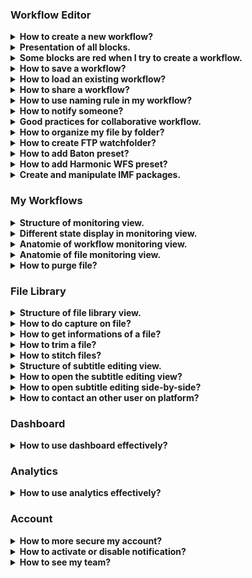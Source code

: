 ### Workflow Editor

<details>
  <summary><b>How to create a new workflow?</b></summary>
  

  Click on `Workflow Editor` view.
  
 ![Workflow editor](images/workflow-editor-header.png)

Click on `+` button.

  ![Plus button](images/workflow-editor-plus.png)

  Add some blocks and end your workflow with a `Delivery` block.

Select the tool to use for each block (including ingest).

  ![Select tool](images/workflow-select-tool.png)

Fill all red fields in each block.

  ![Fill block](images/workflow-fill-block.png)

Select some files to send on `Ingest block`.

  ![Ingest](images/workflow-ingest-files.png)

Click on `Execute workflow`.

  ![Execute](images/workflow-execute.png)
  

</details>

<details>
  <summary><b>Presentation of all blocks.</b></summary>

**Ingest :** Allows to upload files to Eolementhe.

- ***Standard :***  upload file with HTTPS protocol.
- ***Standard Object Storage :*** upload file from OVH, AZURE or AMAZON. 
- ***Server File :*** use file already present on the platform.
- ***Premium :*** upload file with Signiant App.
- ***Premium Object Storage :*** upload file with Signiant App from OVH, AZURE or AMAZON.
- ***Internet :*** upload file by URL internet video.
- ***FTP :*** upload file with FTP protocol.
- ***Aspera :*** upload file with Aspera specific protocol.
- ***Live stream :*** upload file from live stream.
- ***Twitter :*** upload file from twitter publication.
- ***Dropbox :*** upload file from Dropbox account.

**Delivery :** Deliver the generated files (and sources if option added) of the workflow. 

- ***Manual :*** deliver file on Eolementhe platform.
- ***Object Storage :*** deliver file on OVH, AZURE or AMAZON.
- ***Mediashuttle :*** deliver file on mediashuttle portal.
- ***FTP export :*** deliver file on FTP instance.
- ***Youtube :*** deliver file on youtube account.
- ***Aspera connect :*** deliver file with Aspera protocol.
- ***Twitter :***  deliver file on twitter account.
- ***Dropbox :***  deliver file on dropbox account.


**Quality control :** Generates a quality control report in accordance to the preset entered. 

- ***Baton :*** Generate a quality control report with Baton.
- ***Photon :*** Generate a quality control report for  IMF package.
- ***Mediainfo :*** Generate report of technical metadata of the media file.


**Transcoding :** Generate a new media file in accordance to the preset entered.

- ***Harmonic WFS :*** Transcode file according to your Harmonic WFS workflows/presets.
- ***File360 :*** Transcode file on File360 service.
- ***RewrappAS10 :*** Rewrapp .mxf file with AS10 compliant metadata.
- ***ffmpeg :*** Transcode file with ffmpeg.
- ***Titan File :*** Transcode file with Titan File transcoder.
- ***Cambria :*** Transcode file with Cambria FTC transcoder.


**Loudness :** Generate or/and correct errors on audio tracks of the media file.

- ***Minnetonka ATS :***  Check and fix loudness with Minnetonka Audio Tools Server.
- ***ffmpeg :*** Check and fix loudness with ffmpeg.


**Metadata :** Create or read metadata to a media in accordance to your template.

- ***Metadata :*** Add metadatas according to your preset.
- ***Auto retrieve :*** Retrieves metadatas from media files and generate file with metadatas.


**Pause :** Create a pause in the execution of tasks in the workflow.

**IMF :** Generate an IMF package with `.mxf` file.

**Subtitle :** Generate, convert or burn subtitles on a media file.

- ***Convert :*** Convert subtitle files to another subtitle file format.
- ***Burn :*** Burn the subtitle file into a media file. 
- ***Translation Google :*** Generate subtitles with Google translation. 
- ***Translation Microsoft :*** Generate subtitles with Microsoft translation. 
- ***Translation Deepl :***  Generate subtitles with Deepl translation. 
- ***Speech to text :*** Generate subtitles from the audio tracks of a media file with Autosub.
- ***Speechmatics :*** Generate subtitles from the audio tracks of a media file with Speechmatics.
- ***Video Indexer :*** Generate subtitles from the audio tracks of a media file with Video Indexer.

**Antivirus :** Detect the presence of viruses in media files. 

- ***Clamav :*** Generate report with Clamav.


**Trim :** Cut a media to the time codes specified. 

**Expand :** Modify the workflow with parallel or conditional actions.

- ***Parallel :*** Create parallel branches to perform tasks simultaneously. 
- ***Conditional :*** Create conditional rules (if...then) on workflow . 


**AI :** Use of artificial intelligence to detect faces, tags etc ...

- ***Videobox :*** Detects faces, nudity images and tags with Videobox.
- ***Video Indexer :***  Detects faces with Video Indexer.

</details>



<details>
  <summary><b>Some blocks are red when I try to create a workflow.</b></summary>
  

  If you see red blocks like the following screenshot, this means that you don't have right to use these blocks.

  Check your contract to see if the dates and tools should be available.

  Contact an administrator at `support@videomenthe.fr` if the blocks should be available.
  
If the blocks are not available but you want the new functionalities please contact the sales team at `contact@videomenthe.fr`.

  ![Workflow red blocks](images/workflow-red-blocks.png)

</details>

<details>
  <summary><b>How to save a workflow?</b></summary>
  

  Build or load a workflow.

  Click on `save` to save modifications on an existing workflow

  ![Save](images/workflow-save.png)

  Click on `save as` to save as a new workflow. You will be asked to enter a name for this workflow.

  ![Save as](images/workflow-save-as.png)
</details>

<details>
  <summary><b>How to load an existing workflow?</b></summary>
  

  Click on `Select a workflow`.

  ![Select a workflow](images/workflow-select.png)

  Select the workflow you want to load.
</details>

<details>
  <summary><b>How to share a workflow?</b></summary>
  

Sharing a workflow means that the users with whom you have shared your workflow will be able to load and use your workflow, but will not be able to modify it.

Load an existing workflow and click on `Share`.

![workflow-share](images/workflow-share.png)

In the pop-up you can add and choose the email of the user you want to share the workflow with.

![workflow-share-modal](images/workflow-share-modal.png)

View when you share your workflow. 

![workflow-share-with-other](images/workflow-share-with-other.png)

View when a workflow is shared with you. 

![workflows-share-with-me](images/workflows-share-with-me.png)

</details>


<details>
  <summary><b>How to use naming rule in my workflow?</b></summary>
  

Click on  `Naming rule`.

![dropdown-manage-naming-rule](images/dropdown-manage-naming-rule.png)


Here you can add naming rules with your custom format. Enter the name of your rule and then you can write the template of naming you want for your files.

Here example of naming rule :

![workflow-namingrule](images/workflow-namingrule.png)

For adding variable in your name like `Days`, `Months`, `File Name` you just have to click on it.

After adding  naming rule, on each block appear this : 

![workflow-naming-rule](images/workflow-naming-rule.png)

So select your naming rule and this will be applied to all output files of the block. 


</details>

<details>
  <summary><b>How to notify someone?</b></summary>
  

You can notify the status of your workflow to other users with the recipient email feature. 

Recipient email appears in Pause and Delivery block. 

![workflow-recipient-email](images/workflow-recipient-email.png)

The  recipient email allows users added to have the same follow-up as the owner of the workflows (monitoring, notifications, email ...). 

Your own email address is automatically added in the recipient email list.

 You can search all users on the platform and if the user doesn't exist you can add him by writing his email address in the search bar and pressing `Enter`. You can suppress an existing email from list by clicking in the red trash button.


</details>

<details>
  <summary><b>Good practices for collaborative workflow.</b></summary>

If you want to create collaborative workflows, some good practices must be respected.

The easiest way is to use the pause block. At each pause all users in the email recipient list will have access to the file generated from the previous block. 

Thus all users in recipient list will receive an email giving them access to the file generated from the previous block. In addition, they will see the workflow in the monitoring view and  will be allow to edit the file library . They will also be able to continue or stop the workflow in the monitoring view. 

Let's take a simple example: 

A user starts a translation workflow. However, several translators must access to the file in order to be able to modify it. We create the following workflow: 

![workflow-collaborative-subtitle](images/workflow-collaborative-subtitle.png)

Once the workflow is paused, users in the recipient email list will be notified by email. They will receive the link to connect to the file library and to check the result of the previous block (here a Speech to text block). In this example they will just have to correct the subtitles file `.srt`. Once the corrections have been made, one of the users can simply  click on `Validate file and continue workflow`to make the workflow continue or click on `Stop workflow for this file` to abort the execution of the workflow (in `File library`on the file paused). 

</details>

<details>
  <summary><b>How to organize my file by folder?</b></summary>

In the `ingest` and `delivery` block you can see a `Destination folder` field that allows you to organize these files with folders.

The `Destination folder` field of the Ingest block allows you to redirect all source files to the folder/subfolder you specify. 

The `Destination folder` field of the Delivery block allows you to redirect all generated files to the folder/subfolder you specify. 

If you leave the fields empty as below: 

![workflow-editor-ingest-delivery-destination-empty](images/workflow-editor-ingest-delivery-destination-empty.png)

All your sources and generated files will be sent to the root of your Eolementhe file server.

![workflow-editor-ingest-delivery-destination-empty-result](images/workflow-editor-ingest-delivery-destination-empty-result.png)

If you specify the field `Destination folder` you will be able to classify your files simply. 

Example : 

![workflow-editor-ingest-destination-complete](images/workflow-editor-ingest-destination-complete.png)

Here we redirect all the source files to the `origin` folder, which is in the `test` folder. And we redirect all the generated files to the `loudness` folder which is in the `test` folder.

Result in the `File Library`: 

![workflow-editor-ingest-delivery-destination-complete-result](images/workflow-editor-ingest-delivery-destination-complete-result.png)

</details>

<details>
  <summary><b>How to create FTP watchfolder?</b></summary>

An FTP WatchFolder allows you to specify a folder on an external FTP server. When adding files to this folder all the files added will be taken as source files and launched by Eolementhe in a workflow of your choice. 

At first you will need to add your FTP server. For that nothing simplier select the `FTP`or `FTP export` option in the ingest or delivery of your workflow.  

Click on `Add Server`

![workflow-ftp-watch-folder-2](images/workflow-ftp-watch-folder-2.png)

Fill in the data relating to your FTP server and click on `Submit`.

![workflow-ftp-watch-folder-3](images/workflow-ftp-watch-folder-3.png)

Now click on your login at the top right of Eolementhe and click on `FTP Watch Folder`.

![workflow-ftp-watch-folder-1](images/workflow-ftp-watch-folder-1.png)

Select the FTP container you just entered before. Select the folder that will be watched. And click on `Submit`.

![workflow-ftp-watch-folder-5](images/workflow-ftp-watch-folder-5.png)

You should arrive on this page which lists all your Watchfolder folders that you have entered. This is also where you can delete FTP watchfolder by clicking on the red icon.

![workflow-ftp-watch-folder-6](images/workflow-ftp-watch-folder-6.png)

</details>

<details>
  <summary><b>How to add Baton preset?</b></summary>

First add a `Quality Control` block to your workflow and choose `Baton`. 

If your preset list is empty, add a test plan by clicking on  `Add a test plan`.

![workflow-baton-add-preset-1](images/workflow-baton-add-preset-1.png)

Clicking again on `Add a test plan` and load your test plan. 

![workflow-baton-add-preset-2](images/workflow-baton-add-preset-2.png)

When your test plan is added click on `upload` to load your test plan on your profile. 


![workflow-baton-add-preset-3](images/workflow-baton-add-preset-3.png)

Once uploaded your test plan will be displayed in the list like this (here we add test plan named `aaaaaa`). You can delete or download your test plan from here.

![workflow-baton-add-preset-4](images/workflow-baton-add-preset-4.png)

Return to your workflow and select the added test plan. 

![workflow-baton-add-preset-5](images/workflow-baton-add-preset-5.png)

</details>

<details>
  <summary><b>How to add Harmonic WFS preset?</b></summary>

First add a `Transcoding`  block to your workflow and choose Harmonic WFS. 

If your preset list is empty, add a preset by clicking on  `Add Presets`.

![workflow-harmonic-add-preset-1](images/workflow-harmonic-add-preset-1.png)

Clicking on `Add Workflow` for add your workflow preset. 
![workflow-harmonic-add-preset-2](images/workflow-harmonic-add-preset-2.png)

When your workflow preset is added click  on `upload` to load.

![workflow-harmonic-add-preset-3](images/workflow-harmonic-add-preset-3.png)

Now add all presets used by your preset workflow and click `upload` again to load your preset on your profile. 

![workflow-harmonic-add-preset-4](images/workflow-harmonic-add-preset-4.png)

Once uploaded your preset will be displayed in the list like this (here we add preset named `EOLE_2`). You can delete or download your test plan from here.

![workflow-harmonic-add-preset-5](images/workflow-harmonic-add-preset-5.png)

Return to your workflow and select the added preset. 

![workflow-harmonic-add-preset-6](images/workflow-harmonic-add-preset-6.png)

</details>

<details>
  <summary><b>Create and manipulate IMF packages.</b></summary>

Create a workflow with an IMF package block and with your `.mxf` files in Ingest as below.

![workflow-imf-1](images/workflow-imf-1.png)

When your workflow is executed go to the `File library`. A folder with all these files building your IMF package is available.

![workflow-imf-2](images/workflow-imf-2.png)

Click on the label `IMF` in `File library` :

![workflow-IMF-button](images/workflow-IMF-button.png)

window will be opened :  

![workflow-imf-3](images/workflow-imf-3.png)

Eolementhe creates a default video. Choose the audi and video file you want to create your  new version. 

![workflow-imf-4](images/workflow-imf-4.png)

Once your media version have been created, click on the envelope icon as below : 

![workflow-imf-6](images/workflow-imf-6.png)

You will be redirected to a workflow with `Cambria` transcoding ready to generate your file.


</details>

### My Workflows

<details>
  <summary><b>Structure of monitoring view.</b></summary>

  Click on `My Workflows` view.
  
  ![workflow-monitoring](images/workflow-monitoring.png)

The `My Workflows` view show all the workflows you have started. 

![workflow-monitoring-view](images/workflow-monitoring-view.png)

Different buttons can change the monitoring view. 

A button switch from the `My Workflow` view to the `My File` view. 

![workflow-monitoring-view-button-file](images/workflow-monitoring-view-button-file.png)

And the other button switch from the `Standard` view to `Premium` view. 
`Standard` view which corresponds to all workflows and files sent by the normal ingest. 
The `Premium` view that will show all the workflows and files sent by the premium ingest post (Premium mode use Signiant).

![workflow-monitoring-view-button-premium](images/workflow-monitoring-view-button-premium.png)

You can also filter your workflows list by date, file name, file status, etc... thanks to the two search bars. 

![workflow-monitoring-search-bar](images/workflow-monitoring-search-bar.png)

</details>



<details>
  <summary><b>Different state display in monitoring view.</b></summary>

In the file or workflow motoring the steps are categorized by color codes corresponding to states.

Here is an exhaustive list of the different possible statuses. 

![workflow-monitoring-running-task](images/workflow-monitoring-running-task.png)

**Running :** the task is in execution and processing please wait the end. 

![workflow-monitoring-refused-task](images/workflow-monitoring-refused-task.png)

**Refused :** the task was refused by the platform due to an unforeseen event or insufficient rights. 

![workflow-monitoring-pause-task](images/workflow-monitoring-pause-task.png)

**Paused :** If Pause block is encountered, platform wait for the user to validate or refused the pause. 

![workflow-monitoring-partial-task](images/workflow-monitoring-partial-task.png)

**Partial :** workflow had execute all tasks but some tasks have not been executed correctly.
 
![workflow-monitoring-completed-task](images/workflow-monitoring-completed-task.png)

**Completed :** workflow  is execute and deliver correctly. All tasks of the workflow were executed correctly. 

</details>


<details>
  <summary><b>Anatomie of workflow monitoring view.</b></summary>

In `My workflow` view you can unfold the details of your workflow by clicking on its name. 

![workflow-monitoring-unfold-workflow](images/workflow-monitoring-unfold-workflow.png)

Then we will be able to see two sub-menus. The first monitoring zone of the workflow and the second is the file zone.
As in the first step, unfold the two submenus.

![workflow-monitoring-view-zone](images/workflow-monitoring-view-zone.png)

Now you have the complete workflow monitoring view. You can have details of the progress of each tasks of your workflow executed. 

![workflow-monitoring-complete-view](images/workflow-monitoring-complete-view.png)

The name of the workflow used in list had specific name format like : 
Name of workflow - Start date of the workflow- Total size of all source and generated files.

![workflow-monitoring-workflow-title](images/workflow-monitoring-workflow-title.png)


At top of the workflow zone we can see the title of file ingest. And the progress and status of each task in your workflow, with the task information and the files generated by each task. 

![workflow-monitoring-workflow-zone](images/workflow-monitoring-workflow-zone.png)

The file zone  contains all the files in the workflow (sources files and generated files). It is also in this area that you will find all deletion informations for files of your workflow. 

![workflow-monitoring-file-zone](images/workflow-monitoring-file-zone.png)
</details>





<details>
  <summary><b>Anatomie of file monitoring view.</b></summary>

Click on `My files` button.

![workflow-monitoring-view-button-file-selected](images/workflow-monitoring-view-button-file-selected.png)


In the file monitoring view you  have details of the progress of each task on the source file.

![workflow-monitoring-file-file-zone](images/workflow-monitoring-file-file-zone.png)
  
In the file zone we can see the title of source file. And that show the progress and status of each task on your source file.
</details>



<details>
  <summary><b>How to purge file?</b></summary>
  

As specified in the  `My workflow` view, all files have a deletion deadline. Each file created is kept on the platform for 5 days before it is automatically deleted. 

![workflow-monitoring-workflow-purge-deadline](images/workflow-monitoring-workflow-purge-deadline.png)

In addition, many options in workflow monitoring allow you to delete files related to a workflow. 

**Purge all files** that purge all sources and generates files of your workflow.

**Purge source only** that purge all sources files of your workflow.

**Purge generated only** that purge all generates files of your workflow.

**Delete workflow** that remove all existence of the workflow on the platform ( delete : sources files, generates files and your workflow).

If you want to delete a specific file you can click on the trash icon of your target file in `My workflow` : 

![workflow-monitoring-delete-specific](images/workflow-monitoring-delete-specific.png)

</details>


### File Library

<details>
  <summary><b>Structure of file library view.</b></summary>

  Click on `File Library` menu.

![Library](images/library-menu.png)

In the `File Library` view you have all the files related to your account. To open a file in the library, simply click on the file in this section.
![library-view-file-tree](images/library-view-file-tree.png)    
You can search for a specific file or folder using the search bar. 

On hover this icon gives the information of the file: 

![library-icon-info](images/library-icon-info.png)

On hover this icon give quick view of the file: 

![library-icon-preview](images/library-icon-preview.png)

Source files are identifiable with the icon: 

![library-icon-source-file](images/library-icon-source-file.png)

Shared files are identifiable with the icon: 

![library-icon-share](images/library-icon-share.png)

When you select several files by checking them. An other menu appear just below.

![library-view-file-tree-selected](images/library-view-file-tree-selected.png)
In this menu perform additional actions. 
First, you can delete the selected files. 

![library-button-deleted](images/library-button-deleted.png)

You can also send the files to another folder. 

![library-button-move](images/library-button-move.png)

And finally you can directly start a workflow with the selected files. 

![library-button-launch](images/library-button-launch.png)


<hr>

When you open file by clicking on it, the preview look like this: 

![library-file-preview](images/library-file-preview.png)

At top you can see the file title followed by the number of days remaining before the automatic purge. 

![library-view-file-title](images/library-view-file-title.png)

Then just below there are two icons. The first one is used to download the file, and the other one is used to delete the file.

![library-view-file-icons](images/library-view-file-icons.png)

Below the two icons you can see labels. These labels are clikable an redirect you on the workflow that contain this file. 

![library-view-file-workflow](images/library-view-file-workflow.png)

If you find that the preview video of the File library is too small to work comfortably you can click on the icon below to enlarge the view :

 ![library-view-file-fullscreen](images/library-view-file-fullscreen.png)


A small keyboard icon is above the video player. When you hover with your mouse, you will see the keyboard shortcuts of the video player. 

![library-view-shortcut](images/library-view-shortcut.png)

Below the video player, there are the basics control buttons: `Back, Pause, Forward and take a screenshot`.

![library-view-button-player](images/library-view-button-player.png)

There is also a video playback speed control bar. 

![library-view-button-playbackspeed](images/library-view-button-playbackspeed.png)

On the left of the video player you have a space reserved for captures, information and video cutting : 

`Captures view` list and manage all the screenshots taken on this file. 
![library-view-panel-capture](images/library-view-panel-capture.png)


`Information view` lists all available informations about a media file. You can also add metadata or export them. 
![libray-view-panel-informations](images/libray-view-panel-informations.png)

`Trim view`  trim parts of the media file. 
![library-view-panel-trim](images/library-view-panel-trim.png)

</details>

<details>
  <summary><b>How to do capture on file?</b></summary>
  
Launch your video player. When you want to hang a capture press: 

![library-view-capture-button](images/library-view-capture-button.png)

In the menu `Captures`, the captures linked to the file are displayed and you can add a comment for your capture.

![library-view-capture-view](images/library-view-capture-view.png)

You can bring your video player to the frame of your capture by simply clicking on the timecode below the image.

 ![library-view-capture-timecode](images/library-view-capture-timecode.png)

You can delete a capture by clicking on the icon: 

![library-view-capture-supress](images/library-view-capture-supress.png)

Finally you can export all your captures in `pdf` or `csv` format with the following two buttons :

![library-view-capture-export](images/library-view-capture-export.png)

</details>

<details>
  <summary><b>How to get informations of a file?</b></summary>


In the tab `Information` you have the complete list of information about the file.  

  ![library-view-information-complete](images/library-view-information-complete.png)
  

You have access to the metadata of the file (if there are any) : 

![library-view-information-metadata-list](images/library-view-information-metadata-list.png)


You can export the information in `.pdf` format or add metadata to the file using these buttons : 

![library-view-information-button-export-add](images/library-view-information-button-export-add.png)


</details>
<details>
  <summary><b>How to trim a file?</b></summary>


In the `Trim` menu you can extract a part of the media file. 

Enter two timecode that delimit the trim of your video . 

![library-view-trim-1](images/library-view-trim-1.png)

The timecode fields are automatically set to the timecode of your video being played back. 

Then click on `Trim`. 

![library-view-trim-2](images/library-view-trim-2.png)

Wait a little while : 

![library-view-trim-3](images/library-view-trim-3.png)

Your file was created and named in the format `BaseName_trim_timecode1_timecode2` in your file Library.

![library-view-trim-4](images/library-view-trim-4.png)

</details>

<details>
  <summary><b>How to stitch files?</b></summary>


In `File Library`, select several files with the same extension.

![library-stitch-preview](images/library-stitch-preview.png)

Option button appear `Stitch files`. That allow you to stitch selected file as you want.

Click on `Stitch File`.
![library-button-stitch](images/library-button-stitch.png)

This will be displayed :
![library-stitch-1](images/library-stitch-1.png)

Add firstly a file by clicking on the icon: 

![library-button-stitch-add](images/library-button-stitch-add.png)

A view of your output file is displayed. Here you can see and modify the name of the output file.
And you can see the timeline of the new file that is going to be created by stitch.
![library-stitch-2](images/library-stitch-2.png)

Now let's add the second file. We can see on the timeline the white separation that marks the separation of our two files added.

![library-stitch-3](images/library-stitch-3.png)

You can reset your timeline by clicking on : 

![library-button-stitch-restart](images/library-button-stitch-restart.png)

Create the file by clicking on: 

![library-stitch-final-button](images/library-stitch-final-button.png)

</details>


<details>
  <summary><b>Structure of subtitle editing view.</b></summary>


Click on `File Library` menu.

  ![Library](images/library-menu.png)

Click on an `SRT` file.

![library-view-structure-1](images/library-view-structure-1.png)

If your view library does not include timecode and other informations as above, you are in simplified view. You will just have to click on the button like below for complete view : 

![library-view-subtitle](images/library-view-subtitle.png)

The current captions of subtitle is displayed as follows.

![library-view-structure-2](images/library-view-structure-2.png)

If you click on the character limits a pop-up open allowing you to change the limits for all the file.

![library-view-structure-3](images/library-view-structure-3.png)

If you change the limit but some captions have more words per second than your limit they will appear in red like this : 
![library-view-structure-11](images/library-view-structure-11.png)

If you want to make your video player go on a particular caption, just click on the subtitles caption timecode surrounded in red below :

![library-view-structure-4](images/library-view-structure-4.png)

If you want to change the timecode you just have to click on the icon next to the timecode to change it (surrounded in red below) .

![library-view-structure-5](images/library-view-structure-5.png)

Clicking on vertical arrow icons bellow advance or reverse your caption by 100 milliseconds. 

![library-view-structure-6](images/library-view-structure-6.png)

You can delete a subtitles caption by clicking on the icon surrounded in red below.

![library-view-structure-7](images/library-view-structure-7.png)

You can add a caption by clicking on the icon surrounded in red below (the subtitles captions are added underneath the current)

![library-view-structure-8](images/library-view-structure-8.png)

By clicking on icons bellow you could advance or reverse by 100 milliseconds all subtitles captions of your file. 

![library-view-structure-9](images/library-view-structure-9.png)

When you have finished working on your subtitle, don't forget to save with the following button: 

![library-view-structure-10](images/library-view-structure-10.png)

</details>

<details>
  <summary><b>How to open the subtitle editing view?</b></summary>


Click on `File Library` menu.

  ![Library](images/library-menu.png)

  Click on an `SRT` file.
  
  Only subtitles with `.srt` extension will show the subtitle editing interface.

  ![Subtitle editing](images/library-subtitle-editing.png)

If your view library does not include timecode and other informations as above, you are in simplified view. You will just have to click on the button below for complete view : 

![library-view-subtitle](images/library-view-subtitle.png)
</details>


<details>
  <summary><b>How to open subtitle editing side-by-side?</b></summary>
  

Click on `File Library` menu.

  ![Library](images/library-menu.png)

  Click on an `SRT` file.
  
  Only subtitles with .srt extension will show the subtitle editing interface.
  

</details>


<details>
  <summary><b>How to contact an other user on platform?</b></summary>
  
On Eolementhe you can contact other user and talk to them. This messaging system are per file. Each file has its own messaging system and allows different users working on the same file to communicate.

  Click on `File Library` menu and open your media file.

  ![Library](images/library-menu.png)


To open the conversation of file click on the icon indicated by the red arrows at the bottom right on the image below. 

![workflow-library-chat](images/workflow-library-chat.png)

And now communicate simply.

![workflow-library-chat-example](images/workflow-library-chat-example.png)

</details>


### Dashboard

<details>
  <summary><b>How to use dashboard effectively?</b>     
  </summary>


Click on `Dashboard` menu.  

![dashboard-header](images/dashboard-header.png)

In the Dashboard view you can see all sources files with all tasks proceed by workflow in detail. 
The advantage of the dashboard is that there are many filter to apply.

You will have something like this: 

![dashboard-complete-view](images/dashboard-complete-view.png)

The select at top allows you to add or remove rows from the table. In order to customize your dashboard. 

![dashboard-select-filter](images/dashboard-select-filter.png)

Just below the first select, you can select your custom period : 

![dashboard-period-select-filter](images/dashboard-period-select-filter.png)

You can also change the way the rows of your table are ordered by clicking on the icon next to the name of the column you want to order : 

![dashboard-icon-ordered](images/dashboard-icon-ordered.png)

If you click on a file raw that redirect you on `File library` on the file you clicked : 

![dashboard-click-raw](images/dashboard-click-raw.png)


We also have labels in the State column corresponding to the workflow that was launched on the file. By clicking on this label the platform will redirect you to the `My Workflow` view monitoring on the clicked workflow. 

![dashboard-status-label](images/dashboard-status-label.png)
</details>


### Analytics

<details>
  <summary><b>How to use analytics effectively?</b>     </summary>

  Click on `Analytics` menu.  
  

![analytics-header](images/analytics-header.png)


Analytics allow to have a follow-up of the activity of user over a given period.

![analytics-view-complete](images/analytics-view-complete.png)

 Enter email of the user in filed and press ` Enter` and select a period.

![analytics-interface-view](images/analytics-interface-view.png)

The list of selected emails is displayed. You can export the report as a `PDF` or `CSV` file with export buttons. 

Below example of one schema of the activity report.

![analytics-graphic](images/analytics-graphic.png)

</details>

### Account


<details>
  <summary><b>How to more secure my account?</b></summary>

  
  Click on your login at at the top right of Eolementhe. 
  Click on `Enable 2FA`.

![dropdown-manage-2FA](images/dropdown-manage-2FA.png)

After a modal will ask you: 

![2FA-modal](images/2FA-modal.png)

If you click on `yes` then you will activate the 2FA. 

If you active it next login on the platform you will be asked this: 

![2FA-login](images/2FA-login.png)
Code received on the email address of your Eolementhe account. 

</details>


<details>
  <summary><b>How to activate or disable notification?</b></summary>


  Eolementhe can send notifications to your browser.
  
Click on your login at at the top right of Eolementhe. 
If disabled click on `Activate notification`.

![dropdown-manage-notification](images/dropdown-manage-notification.png)

If activated click on `Disable notification`.

![dropdown-manage-notification-disab](images/dropdown-manage-notification-disab.png)

</details>


<details>
  <summary><b>How to see my team?</b></summary>


  Click on your login at at the top right of Eolementhe. 
  Click on `Teams`.

![dropdown-manage-team](images/dropdown-manage-team.png)

If a team exists it will be displayed like this.

![team-view](images/team-view.png)

  After that, just click on it to get all the information (if you are a simple user you can only see your team manager. Only manager can see all users of a team).
![team-complete-view](images/team-complete-view.png)

</details>


